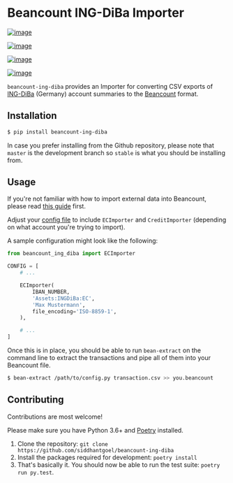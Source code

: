 # Beancount ING-DiBa Importer

[![image](https://github.com/siddhantgoel/beancount-ing-diba/workflows/beancount-ing-diba/badge.svg)](https://github.com/siddhantgoel/beancount-ing-diba/workflows/beancount-ing-diba/badge.svg)

[![image](https://img.shields.io/pypi/v/beancount-ing-diba.svg)](https://pypi.python.org/pypi/beancount-ing-diba)

[![image](https://img.shields.io/pypi/pyversions/beancount-ing-diba.svg)](https://pypi.python.org/pypi/beancount-ing-diba)

[![image](https://img.shields.io/badge/code%20style-black-000000.svg)](https://github.com/psf/black)

`beancount-ing-diba` provides an Importer for converting CSV exports of
[ING-DiBa] (Germany) account summaries to the [Beancount] format.

## Installation

```sh
$ pip install beancount-ing-diba
```

In case you prefer installing from the Github repository, please note that
`master` is the development branch so `stable` is what you should be installing
from.

## Usage

If you're not familiar with how to import external data into Beancount, please
read [this guide] first.

Adjust your [config file] to include `ECImporter` and `CreditImporter`
(depending on what account you're trying to import).

A sample configuration might look like the following:

```python
from beancount_ing_diba import ECImporter

CONFIG = [
    # ...

    ECImporter(
        IBAN_NUMBER,
        'Assets:INGDiBa:EC',
        'Max Mustermann',
        file_encoding='ISO-8859-1',
    ),

    # ...
]
```

Once this is in place, you should be able to run `bean-extract` on the command
line to extract the transactions and pipe all of them into your Beancount file.

```sh
$ bean-extract /path/to/config.py transaction.csv >> you.beancount
```

## Contributing

Contributions are most welcome!

Please make sure you have Python 3.6+ and [Poetry] installed.

1. Clone the repository: `git clone https://github.com/siddhantgoel/beancount-ing-diba`
2. Install the packages required for development: `poetry install`
3. That's basically it. You should now be able to run the test suite: `poetry run py.test`.

[Beancount]: http://furius.ca/beancount/
[config file]: https://beancount.github.io/docs/importing_external_data.html#configuration
[ING-DiBa]: https://www.ing-diba.de/
[Poetry]: https://python-poetry.org/
[this guide]: https://beancount.github.io/docs/importing_external_data.html
